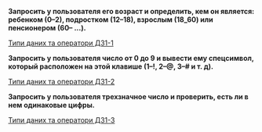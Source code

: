 **Запросить у пользователя его возраст и определить, кем он является: ребенком (0–2), подростком (12–18), 
взрослым (18_60) или пенсионером (60– ...).**

[Типи даних та оператори ДЗ1-1](https://morepozitiva.github.io/basic_one)

**Запросить у пользователя число от 0 до 9 и вывести ему спецсимвол, который расположен на этой клавише (1–!, 2–@, 3–# и т. д).**

[Типи даних та оператори ДЗ1-2](https://morepozitiva.github.io/basic_two)

**Запросить у пользователя трехзначное число и проверить, есть ли в нем одинаковые цифры.**

[Типи даних та оператори ДЗ1-3](https://morepozitiva.github.io/basic_three)